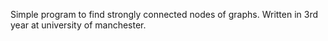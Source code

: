 Simple program to find strongly connected nodes of graphs. Written in 3rd year at university of manchester.
